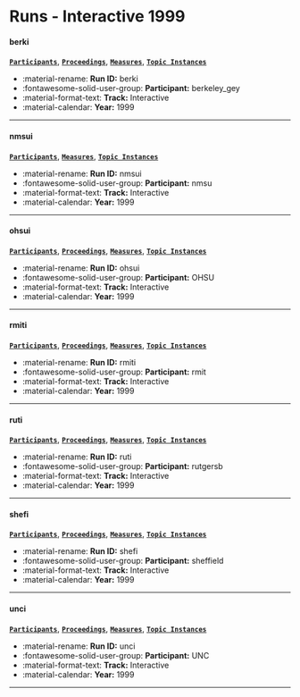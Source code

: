 # Runs - Interactive 1999 

#### berki 
[**`Participants`**](./participants.md#berkeley_gey), [**`Proceedings`**](./proceedings.md#berkeley-s-trec-8-interactive-track-entry-cheshire-ii-and-zprise), [**`Measures`**](https://trec.nist.gov/pubs/trec8/appendices/A/interactive_results/measures.pdf), [**`Topic Instances`**](https://trec.nist.gov/pubs/trec8/appendices/A/interactive_results/topic-instances.pdf) 

- :material-rename: **Run ID:** berki 
- :fontawesome-solid-user-group: **Participant:** berkeley_gey 
- :material-format-text: **Track:** Interactive 
- :material-calendar: **Year:** 1999 

---
#### nmsui 
[**`Participants`**](./participants.md#nmsu), [**`Measures`**](https://trec.nist.gov/pubs/trec8/appendices/A/interactive_results/measures.pdf), [**`Topic Instances`**](https://trec.nist.gov/pubs/trec8/appendices/A/interactive_results/topic-instances.pdf) 

- :material-rename: **Run ID:** nmsui 
- :fontawesome-solid-user-group: **Participant:** nmsu 
- :material-format-text: **Track:** Interactive 
- :material-calendar: **Year:** 1999 

---
#### ohsui 
[**`Participants`**](./participants.md#ohsu), [**`Proceedings`**](./proceedings.md#do-batch-and-user-evaluations-give-the-same-results-an-analysis-from-the-trec-8-interactive-track), [**`Measures`**](https://trec.nist.gov/pubs/trec8/appendices/A/interactive_results/measures.pdf), [**`Topic Instances`**](https://trec.nist.gov/pubs/trec8/appendices/A/interactive_results/topic-instances.pdf) 

- :material-rename: **Run ID:** ohsui 
- :fontawesome-solid-user-group: **Participant:** OHSU 
- :material-format-text: **Track:** Interactive 
- :material-calendar: **Year:** 1999 

---
#### rmiti 
[**`Participants`**](./participants.md#rmit), [**`Proceedings`**](./proceedings.md#the-rmit-csiro-ad-hoc-q-a-web-interactive-and-speech-experiments-at-trec-8), [**`Measures`**](https://trec.nist.gov/pubs/trec8/appendices/A/interactive_results/measures.pdf), [**`Topic Instances`**](https://trec.nist.gov/pubs/trec8/appendices/A/interactive_results/topic-instances.pdf) 

- :material-rename: **Run ID:** rmiti 
- :fontawesome-solid-user-group: **Participant:** rmit 
- :material-format-text: **Track:** Interactive 
- :material-calendar: **Year:** 1999 

---
#### ruti 
[**`Participants`**](./participants.md#rutgersb), [**`Proceedings`**](./proceedings.md#relevance-feedback-versus-local-context-analysis-as-term-suggestion-devices-rutgers-trec-8-interactive-track-experience), [**`Measures`**](https://trec.nist.gov/pubs/trec8/appendices/A/interactive_results/measures.pdf), [**`Topic Instances`**](https://trec.nist.gov/pubs/trec8/appendices/A/interactive_results/topic-instances.pdf) 

- :material-rename: **Run ID:** ruti 
- :fontawesome-solid-user-group: **Participant:** rutgersb 
- :material-format-text: **Track:** Interactive 
- :material-calendar: **Year:** 1999 

---
#### shefi 
[**`Participants`**](./participants.md#sheffield), [**`Proceedings`**](./proceedings.md#interactive-okapi-at-sheffield-trec-8), [**`Measures`**](https://trec.nist.gov/pubs/trec8/appendices/A/interactive_results/measures.pdf), [**`Topic Instances`**](https://trec.nist.gov/pubs/trec8/appendices/A/interactive_results/topic-instances.pdf) 

- :material-rename: **Run ID:** shefi 
- :fontawesome-solid-user-group: **Participant:** sheffield 
- :material-format-text: **Track:** Interactive 
- :material-calendar: **Year:** 1999 

---
#### unci 
[**`Participants`**](./participants.md#unc), [**`Proceedings`**](./proceedings.md#iris-at-trec-8), [**`Measures`**](https://trec.nist.gov/pubs/trec8/appendices/A/interactive_results/measures.pdf), [**`Topic Instances`**](https://trec.nist.gov/pubs/trec8/appendices/A/interactive_results/topic-instances.pdf) 

- :material-rename: **Run ID:** unci 
- :fontawesome-solid-user-group: **Participant:** UNC 
- :material-format-text: **Track:** Interactive 
- :material-calendar: **Year:** 1999 

---
